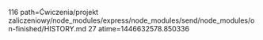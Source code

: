 116 path=Ćwiczenia/projekt zaliczeniowy/node_modules/express/node_modules/send/node_modules/on-finished/HISTORY.md
27 atime=1446632578.850336

